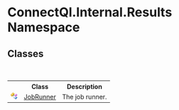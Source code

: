 # ConnectQl.Internal.Results Namespace

## Classes
&nbsp;<table><tr><th></th><th>Class</th><th>Description</th></tr><tr><td>![Public class](media/pubclass.gif "Public class")</td><td><a href="T_ConnectQl_Internal_Results_JobRunner">JobRunner</a></td><td>
The job runner.</td></tr></table>&nbsp;
